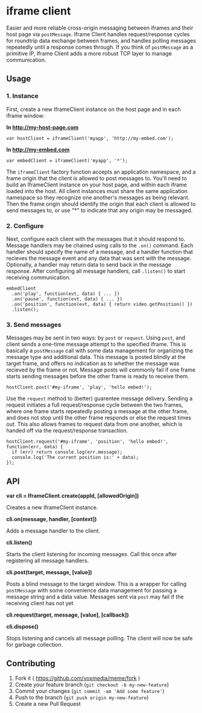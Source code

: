 # iframe client

Easier and more reliable cross-origin messaging between iframes and their host page via `postMessage`. Iframe Client handles request/response cycles for roundtrip data exchange between frames, and handles polling messages repeatedly until a response comes through. If you think of `postMessage` as a primitive IP, Iframe Client adds a more robust TCP layer to manage communication.

## Usage

### 1. Instance

First, create a new IframeClient instance on the host page and in each iframe window:

**In http://my-host-page.com**

```
var hostClient = iframeClient('myapp', 'http://my-embed.com');
```

**In http://my-embed.com**

```
var embedClient = iframeClient('myapp', '*');
```

The `iframeClient` factory function accepts an application namespace, and a frame origin that the client is allowed to post messages to. You'll need to build an IframeClient instance on your host page, and within each iframe loaded into the host. All client instances must share the same application namespace so they recognize one another's messages as being relevant. Then the frame origin should identify the origin that each client is allowed to send messages to, or use "*" to indicate that any origin may be messaged.

### 2. Configure

Next, configure each client with the messages that it should respond to. Message handlers may be chained using calls to the `.on()` command. Each handler should specify the name of a message, and a handler function that recieves the message event and any data that was sent with the message. Optionally, a handler may return data to send back in the message response. After configuring all message handlers, call `.listen()` to start receiving communication.

```
embedClient
  .on('play', function(evt, data) { ... })
  .on('pause', function(evt, data) { ... })
  .on('position', function(evt, data) { return video.getPosition() })
  .listen();
```

### 3. Send messages

Messages may be sent in two ways: by `post` or `request`. Using `post`, and client sends a one-time message attempt to the specified iframe. This is basically a `postMessage` call with some data management for organizing the message type and additional data. This message is posted blindly at the target frame, and offers no indication as to whether the message was recieved by the frame or not. Message posts will commonly fail if one frame starts sending messages before the other frame is ready to receive them.

```
hostClient.post('#my-iframe', 'play', 'hello embed!');
```

Use the `request` method to (better) guarentee message delivery. Sending a request initiates a full request/response cycle between the two frames, where one frame starts repeatedly posting a message at the other frame, and does not stop until the other frame responds or else the request times out. This also allows frames to request data from one another, which is handed off via the request/response transaction.

```
hostClient.request('#my-iframe', 'position', 'hello embed!', function(err, data) {
  if (err) return console.log(err.message);
  console.log('The current position is:' + data);
});
```

## API

**var cli = IframeClient.create(appId, [allowedOrigin])**

Creates a new IframeClient instance.

**cli.on(message, handler, [context])**

Adds a message handler to the client.

**cli.listen()**

Starts the client listening for incoming messages. Call this once after registering all message handlers.

**cli.post(target, message, [value])**

Posts a blind message to the target window. This is a wrapper for calling `postMessage` with some convenience data management for passing a message string and a data value. Messages sent via `post` may fail if the receiving client has not yet

**cli.request(target, message, [value], [callback])**

**cli.dispose()**

Stops listening and cancels all message polling. The client will now be safe for garbage collection.

## Contributing

1. Fork it ( https://github.com/voxmedia/meme/fork )
2. Create your feature branch (`git checkout -b my-new-feature`)
3. Commit your changes (`git commit -am 'Add some feature'`)
4. Push to the branch (`git push origin my-new-feature`)
5. Create a new Pull Request